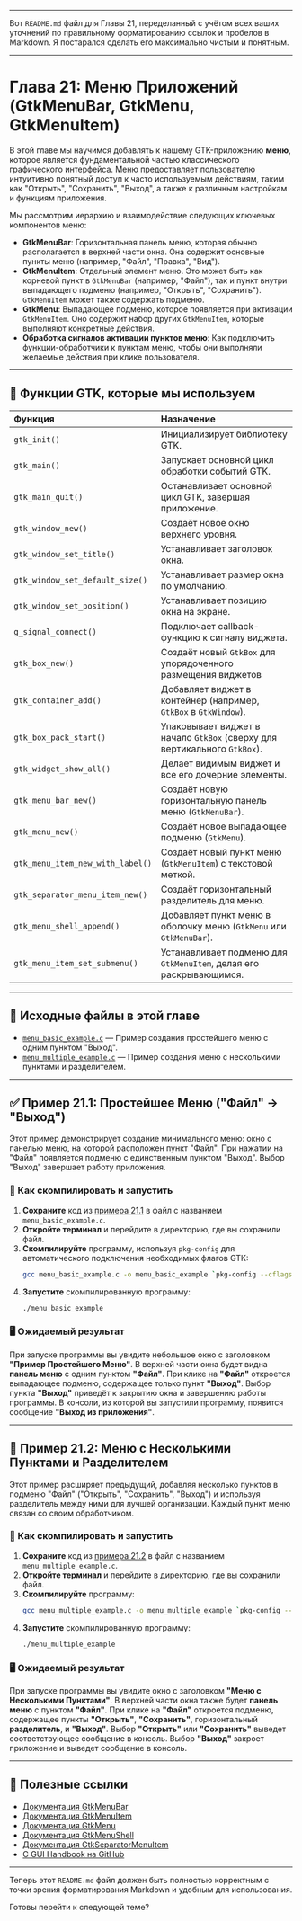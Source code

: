 -----

Вот `README.md` файл для Главы 21, переделанный с учётом всех ваших уточнений по правильному форматированию ссылок и пробелов в Markdown. Я постарался сделать его максимально чистым и понятным.

-----

# Глава 21: Меню Приложений (GtkMenuBar, GtkMenu, GtkMenuItem)

В этой главе мы научимся добавлять к нашему GTK-приложению **меню**, которое является фундаментальной частью классического графического интерфейса. Меню предоставляет пользователю интуитивно понятный доступ к часто используемым действиям, таким как "Открыть", "Сохранить", "Выход", а также к различным настройкам и функциям приложения.

Мы рассмотрим иерархию и взаимодействие следующих ключевых компонентов меню:

  * **GtkMenuBar**: Горизонтальная панель меню, которая обычно располагается в верхней части окна. Она содержит основные пункты меню (например, "Файл", "Правка", "Вид").
  * **GtkMenuItem**: Отдельный элемент меню. Это может быть как корневой пункт в `GtkMenuBar` (например, "Файл"), так и пункт внутри выпадающего подменю (например, "Открыть", "Сохранить"). `GtkMenuItem` может также содержать подменю.
  * **GtkMenu**: Выпадающее подменю, которое появляется при активации `GtkMenuItem`. Оно содержит набор других `GtkMenuItem`, которые выполняют конкретные действия.
  * **Обработка сигналов активации пунктов меню**: Как подключить функции-обработчики к пунктам меню, чтобы они выполняли желаемые действия при клике пользователя.

-----

## 🔹 Функции GTK, которые мы используем

| Функция                           | Назначение                                                                    |
| :-------------------------------- | :---------------------------------------------------------------------------- |
| `gtk_init()`                      | Инициализирует библиотеку GTK.                                                |
| `gtk_main()`                      | Запускает основной цикл обработки событий GTK.                                |
| `gtk_main_quit()`                 | Останавливает основной цикл GTK, завершая приложение.                         |
| `gtk_window_new()`                | Создаёт новое окно верхнего уровня.                                           |
| `gtk_window_set_title()`          | Устанавливает заголовок окна.                                                 |
| `gtk_window_set_default_size()`   | Устанавливает размер окна по умолчанию.                                       |
| `gtk_window_set_position()`       | Устанавливает позицию окна на экране.                                         |
| `g_signal_connect()`              | Подключает callback-функцию к сигналу виджета.                                |
| `gtk_box_new()`                   | Создаёт новый `GtkBox` для упорядоченного размещения виджетов                 |
| `gtk_container_add()`             | Добавляет виджет в контейнер (например, `GtkBox` в `GtkWindow`).              |
| `gtk_box_pack_start()`            | Упаковывает виджет в начало `GtkBox` (сверху для вертикального `GtkBox`).     |
| `gtk_widget_show_all()`           | Делает видимым виджет и все его дочерние элементы.                            |
| `gtk_menu_bar_new()`              | Создаёт новую горизонтальную панель меню (`GtkMenuBar`).                      |
| `gtk_menu_new()`                  | Создаёт новое выпадающее подменю (`GtkMenu`).                                 |
| `gtk_menu_item_new_with_label()`  | Создаёт новый пункт меню (`GtkMenuItem`) с текстовой меткой.                  |
| `gtk_separator_menu_item_new()`   | Создаёт горизонтальный разделитель для меню.                                  |
| `gtk_menu_shell_append()`         | Добавляет пункт меню в оболочку меню (`GtkMenu` или `GtkMenuBar`).            |
| `gtk_menu_item_set_submenu()`     | Устанавливает подменю для `GtkMenuItem`, делая его раскрывающимся.            |

-----

## 📁 Исходные файлы в этой главе

  * [`menu_basic_example.c`](https://www.google.com/search?q=menu_basic_example.c) — Пример создания простейшего меню с одним пунктом "Выход".
  * [`menu_multiple_example.c`](https://www.google.com/search?q=menu_multiple_example.c) — Пример создания меню с несколькими пунктами и разделителем.

-----

## ✅ Пример 21.1: Простейшее Меню ("Файл" -\> "Выход")

Этот пример демонстрирует создание минимального меню: окно с панелью меню, на которой расположен пункт "Файл". При нажатии на "Файл" появляется подменю с единственным пунктом "Выход". Выбор "Выход" завершает работу приложения.

### 🔧 Как скомпилировать и запустить

1.  **Сохраните** код из [примера 21.1](https://www.google.com/search?q=menu_basic_example.c) в файл с названием `menu_basic_example.c`.
2.  **Откройте терминал** и перейдите в директорию, где вы сохранили файл.
3.  **Скомпилируйте** программу, используя `pkg-config` для автоматического подключения необходимых флагов GTK:
    ```bash
    gcc menu_basic_example.c -o menu_basic_example `pkg-config --cflags --libs gtk+-3.0`
    ```
4.  **Запустите** скомпилированную программу:
    ```bash
    ./menu_basic_example
    ```

### 🖥 Ожидаемый результат

При запуске программы вы увидите небольшое окно с заголовком **"Пример Простейшего Меню"**. В верхней части окна будет видна **панель меню** с одним пунктом **"Файл"**. При клике на **"Файл"** откроется выпадающее подменю, содержащее только пункт **"Выход"**. Выбор пункта **"Выход"** приведёт к закрытию окна и завершению работы программы. В консоли, из которой вы запустили программу, появится сообщение **"Выход из приложения"**.

-----

## 🚀 Пример 21.2: Меню с Несколькими Пунктами и Разделителем

Этот пример расширяет предыдущий, добавляя несколько пунктов в подменю "Файл" ("Открыть", "Сохранить", "Выход") и используя разделитель между ними для лучшей организации. Каждый пункт меню связан со своим обработчиком.

### 🔧 Как скомпилировать и запустить

1.  **Сохраните** код из [примера 21.2](https://www.google.com/search?q=menu_multiple_example.c) в файл с названием `menu_multiple_example.c`.
2.  **Откройте терминал** и перейдите в директорию, где вы сохранили файл.
3.  **Скомпилируйте** программу:
    ```bash
    gcc menu_multiple_example.c -o menu_multiple_example `pkg-config --cflags --libs gtk+-3.0`
    ```
4.  **Запустите** скомпилированную программу:
    ```bash
    ./menu_multiple_example
    ```

### 🖥 Ожидаемый результат

При запуске программы вы увидите окно с заголовком **"Меню с Несколькими Пунктами"**. В верхней части окна также будет **панель меню** с пунктом **"Файл"**. При клике на **"Файл"** откроется подменю, содержащее пункты **"Открыть"**, **"Сохранить"**, горизонтальный **разделитель**, и **"Выход"**. Выбор **"Открыть"** или **"Сохранить"** выведет соответствующее сообщение в консоль. Выбор **"Выход"** закроет приложение и выведет сообщение в консоль.

-----

## 🔗 Полезные ссылки

  * [Документация GtkMenuBar](https://docs.gtk.org/gtk3/class.MenuBar.html)
  * [Документация GtkMenuItem](https://docs.gtk.org/gtk3/class.MenuItem.html)
  * [Документация GtkMenu](https://docs.gtk.org/gtk3/class.Menu.html)
  * [Документация GtkMenuShell](https://docs.gtk.org/gtk3/class.MenuShell.html)
  * [Документация GtkSeparatorMenuItem](https://docs.gtk.org/gtk3/class.SeparatorMenuItem.html)
  * [C GUI Handbook на GitHub](https://github.com/AIDevelopersMonster/C_GUI_Handbook)

-----

Теперь этот `README.md` файл должен быть полностью корректным с точки зрения форматирования Markdown и удобным для использования.

Готовы перейти к следующей теме?